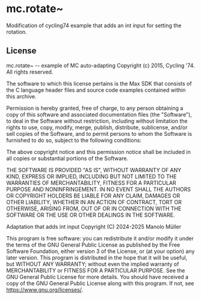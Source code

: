 # mc.rotate~

Modification of cycling74 example that adds an int input for setting the
rotation.

## License

mc.rotate~ -- example of MC auto-adapting
Copyright (c) 2015, Cycling '74.
All rights reserved.

The software to which this license pertains is the Max SDK that consists of the
C language header files and source code examples contained within this archive.

Permission is hereby granted, free of charge, to any person obtaining a copy of
this software and associated documentation files (the "Software"), to deal in
the Software without restriction, including without limitation the rights to
use, copy, modify, merge, publish, distribute, sublicense, and/or sell copies of
the Software, and to permit persons to whom the Software is furnished to do so,
subject to the following conditions:

The above copyright notice and this permission notice shall be included in all
copies or substantial portions of the Software.

THE SOFTWARE IS PROVIDED "AS IS", WITHOUT WARRANTY OF ANY KIND, EXPRESS OR
IMPLIED, INCLUDING BUT NOT LIMITED TO THE WARRANTIES OF MERCHANTABILITY, FITNESS
FOR A PARTICULAR PURPOSE AND NONINFRINGEMENT. IN NO EVENT SHALL THE AUTHORS OR
COPYRIGHT HOLDERS BE LIABLE FOR ANY CLAIM, DAMAGES OR OTHER LIABILITY, WHETHER
IN AN ACTION OF CONTRACT, TORT OR OTHERWISE, ARISING FROM, OUT OF OR IN
CONNECTION WITH THE SOFTWARE OR THE USE OR OTHER DEALINGS IN THE SOFTWARE.

Adaptation that adds int input 
Copyright (C) 2024-2025 Manolo Müller

This program is free software: you can redistribute it and/or modify it
under the terms of the GNU General Public License
as published by the Free Software Foundation,
either version 3 of the License, or (at your option) any later version.
This program is distributed in the hope that it will be useful,
but WITHOUT ANY WARRANTY; without even the implied warranty of
MERCHANTABILITY or FITNESS FOR A PARTICULAR PURPOSE.
See the GNU General Public License for more details.
You should have received a copy of the GNU General Public License
along with this program.
If not, see <https://www.gnu.org/licenses/>.

